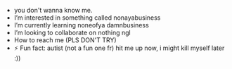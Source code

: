 - you don't wanna know me.
- I’m interested in something called nonayabusiness
-  I’m currently learning noneofya damnbusiness
- I’m looking to collaborate on nothing ngl
-  How to reach me (PLS DON'T TRY) 
- ⚡ Fun fact: autist (not a fun one fr)
hit me up now, i might kill myself later :))
<!---
VIRTUOSO69/VIRTUOSO69 is a ✨ special ✨ repository because its `README.md` (this file) appears on your GitHub profile.
You can click the Preview link to take a look at your changes.
--->
